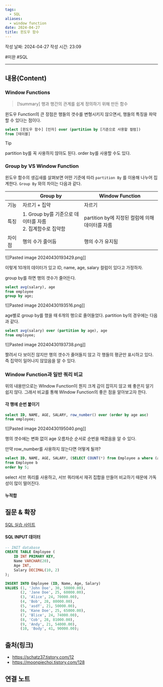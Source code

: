 ```yaml
---
tags:
  - SQL
aliases:
  - window function
date: 2024-04-27
title: 윈도우 함수
---
```

작성 날짜: 2024-04-27
작성 시간: 23:09

#미완 #SQL 

----
## 내용(Content)

### Window Functions

>[!summary]
>행과 행간의 관계를 쉽게 정의하기 위해 만든 함수

윈도우 Function의 큰 장점은 행들의 갯수를 변형시키지 않으면서, 행들의 특징을 파악할 수 있다는 점이다. 

```SQL
select [윈도우 함수] [인자] over (partition by [기준으로 사용할 컬럼]) 
from [테이블]
```

>[!tip]
>partition by를 꼭 사용하지 않아도 된다. order by를 사용할 수도 있다.
### Group by VS Window Function

윈도우 함수의 생김새를 살펴보면 어떤 기준에 따라 `partition By` 를 이용해 나누어 집계한다. 
`Group By` 와의 차이는 다음과 같다.


|     | Group by                                      | Window Function                  |
| --- | --------------------------------------------- | -------------------------------- |
| 기능  | 자르기 + 집약                                      | 자르기                              |
| 특징  | 1. Group by를 기준으로 데이터를 자름<br>2. 집계함수로 집약함<br> | partition by에 지정된 컬럼에 의해 데이터를 자름 |
| 차이점 | 행의 수가 줄어듬                                     | 행의 수가 유지됨                        |

![[Pasted image 20240430193429.png]]

이렇게 10개의 데이터가 있고 ID, name, age, salary 컬럼이 있다고 가정하자.

group by를 하면 행의 갯수가 줄어든다.

```SQL
select avg(salary), age
from employee
group by age;
```

![[Pasted image 20240430193516.png]]

age별로 group by를 했을 때 6개의 행으로 줄어들었다. partition by의 경우에는 다음과 같다.

```SQL
select avg(salary) over (partition by age), age
from employee;
```

![[Pasted image 20240430193738.png]]

짤려서 다 보이진 않지만 행의 갯수가 줄어들지 않고 각 행들의 평균만 표시하고 있다. 즉 집약이 일어나지 않았음을 알 수 있다.

### Window Function과 일반 쿼리 비교

위의 내용만으로는 WIndow Function이 뭔지 크게 감이 잡히지 않고 왜 좋은지 알기 쉽지 않다. 그래서 비교를 통해 WIndow Function의 좋은 점을 알아보고자 한다.

#### 각 행에 순번 붙이기

```SQL
select ID, NAME, AGE, SALARY, row_number() over (order by age asc)
from employee;
```

![[Pasted image 20240430195040.png]]

행의 갯수에는 변화 없이 age 오름차순 순서로 순번을 매겼음을 알 수 있다. 

만약 row_number를 사용하지 않는다면 어떻게 될까?

```SQL
select ID, NAME, AGE, SALARY, (SELECT COUNT(*) from Employee a where (a.id, a.age) <= (b.id, b.age))
from Employee b
order by 5;
```

select 서브 쿼리를 사용하고,  서브 쿼리에서 재귀 집합을 만들어 비교하기 때문에 가독성이 많이 떨어진다.

#### 누적합



## 질문 & 확장

[SQL 실습 사이트](https://sqlfiddle.com/mysql/online-compiler?id=e206b3bf-a063-491d-90f8-a79211a163df)

 #### SQL INPUT 데이터
 
```SQL
-- INIT database
CREATE TABLE Employee (
    ID INT PRIMARY KEY,
    Name VARCHAR(20),
    Age INT,
    Salary DECIMAL(10, 2)
);

INSERT INTO Employee (ID, Name, Age, Salary)
VALUES (1, 'John Doe', 30, 50000.00),
       (2, 'Jane Doe', 25, 60000.00),
       (3, 'Alice', 24, 70000.00),
       (4, 'Bob', 28, 80000.00),
       (5, 'asdf', 21, 50000.00),
       (6, 'Kane Doe', 25, 65000.00),
       (7, 'Blice', 24, 74000.00),
       (8, 'Cob', 28, 81000.00),
       (9, 'Andy', 21, 54000.00),
       (10, 'Body', 41, 90000.00);
```



## 출처(링크)

- https://schatz37.tistory.com/12
- https://moonpiechoi.tistory.com/128
## 연결 노트










